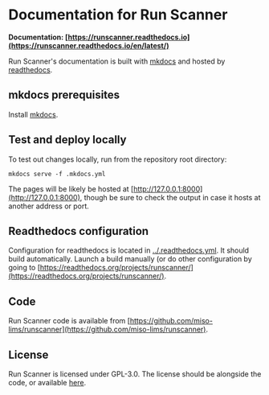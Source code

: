 # Documentation for Run Scanner

**Documentation: [https://runscanner.readthedocs.io](https://runscanner.readthedocs.io/en/latest/)**

Run Scanner's documentation is built with [mkdocs](https://www.mkdocs.org/) 
and hosted by [readthedocs](https://www.mkdocs.org/).



## mkdocs prerequisites

Install [mkdocs](https://www.mkdocs.org/#installation).


## Test and deploy locally

To test out changes locally, run from the repository root directory:

```
mkdocs serve -f .mkdocs.yml
```

The pages will be likely be hosted at [http://127.0.0.1:8000](http://127.0.0.1:8000), 
though be sure to check the output in case it hosts at another address or port.


## Readthedocs configuration

Configuration for readthedocs is located in 
[../.readthedocs.yml](../.readthedocs.yml). It should build automatically. 
Launch a build manually (or do other configuration by going to
[https://readthedocs.org/projects/runscanner/](https://readthedocs.org/projects/runscanner/).

## Code

Run Scanner code is available from
[https://github.com/miso-lims/runscanner](https://github.com/miso-lims/runscanner).

## License

Run Scanner is licensed under GPL-3.0. The license should be alongside the code,
or available [here](https://github.com/miso-lims/runscanner/blob/master/LICENSE.md).

